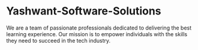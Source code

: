 # Yashwant-Software-Solutions
We are a team of passionate professionals dedicated to delivering the best learning experience.  Our mission is to empower individuals with the skills they need to succeed in the tech industry.

